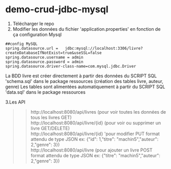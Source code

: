 # demo-crud-jdbc-mysql

1. Télécharger le repo  
2. Modifier les données du fichier 'application.properties' en fonction de ça configuration Mysql
```
##config MySQL
spring.datasource.url =   jdbc:mysql://localhost:3306/livre?createDatabaseIfNotExist=true&useSSL=false
spring.datasource.username = admin
spring.datasource.password = admin
spring.datasource.driver-class-name=com.mysql.jdbc.Driver
```
La BDD livre est créer directement à partir des données du SCRIPT SQL 'schema.sql' dans le package ressources (création des tables livre, auteur, genre)
Les tables sont alimentées automatiquement à partir du SCRIPT SQL 'data.sql' dans le package ressources

3.Les API 
>>http://localhost:8080/api/livres (pour voir toutes les données de tous les livres GET)  
>>http://localhost:8080/api/livre/{id} (pour voir ou supprimer un livre GET/DELETE)  
>>http://localhost:8080/api/livre/{id}  'pour modifier PUT format attendu de type JSON ex: {"id": 1,"titre": "machin5","auteur": 2,"genre": 3})  
>>http://localhost:8080/api/livre (pour ajouter un livre POST format attendu de type JSON ex: {"titre": "machin5","auteur": 2,"genre": 3})  


